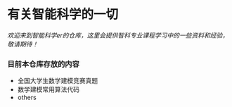 # 有关智能科学的一切
*欢迎来到智能科学er的仓库，这里会提供智科专业课程学习中的一些资料和经验，敬请期待！*

### 目前本仓库存放的内容
- 全国大学生数学建模竞赛真题
- 数学建模常用算法代码
- others
